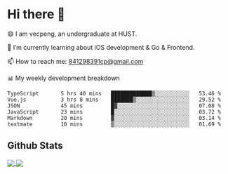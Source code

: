 
# Hi there 👋
😄 I am vecpeng, an undergraduate at HUST.

🌱 I’m currently learning about iOS development & Go & Frontend.

📫 How to reach me: 841298391cp@gmail.com

📊 My weekly development breakdown
<!--START_SECTION:waka-->

```text
TypeScript       5 hrs 40 mins   █████████████▒░░░░░░░░░░░   53.46 %
Vue.js           3 hrs 8 mins    ███████▒░░░░░░░░░░░░░░░░░   29.52 %
JSON             45 mins         █▓░░░░░░░░░░░░░░░░░░░░░░░   07.08 %
JavaScript       23 mins         █░░░░░░░░░░░░░░░░░░░░░░░░   03.72 %
Markdown         20 mins         ▓░░░░░░░░░░░░░░░░░░░░░░░░   03.14 %
textmate         10 mins         ▒░░░░░░░░░░░░░░░░░░░░░░░░   01.69 %
```

<!--END_SECTION:waka-->

## Github Stats
<a href="https://github.com/anuraghazra/github-readme-stats">
  <img align="center" src="https://github-readme-stats.vercel.app/api?username=vecpeng&count_private=true&hide=stars" />
</a>
<a href="https://github.com/anuraghazra/convoychat">
  <img align="center" src="https://github-readme-stats.vercel.app/api/top-langs/?username=vecpeng&layout=compact" />
</a>
